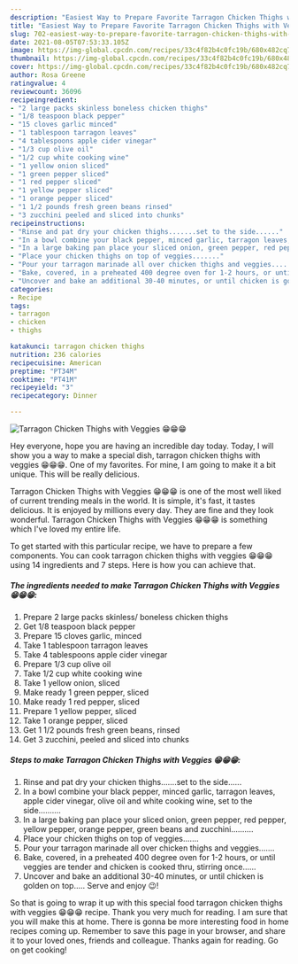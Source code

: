 ```yaml
---
description: "Easiest Way to Prepare Favorite Tarragon Chicken Thighs with Veggies 😁😁😁"
title: "Easiest Way to Prepare Favorite Tarragon Chicken Thighs with Veggies 😁😁😁"
slug: 702-easiest-way-to-prepare-favorite-tarragon-chicken-thighs-with-veggies
date: 2021-08-05T07:53:33.105Z
image: https://img-global.cpcdn.com/recipes/33c4f82b4c0fc19b/680x482cq70/tarragon-chicken-thighs-with-veggies-recipe-main-photo.jpg
thumbnail: https://img-global.cpcdn.com/recipes/33c4f82b4c0fc19b/680x482cq70/tarragon-chicken-thighs-with-veggies-recipe-main-photo.jpg
cover: https://img-global.cpcdn.com/recipes/33c4f82b4c0fc19b/680x482cq70/tarragon-chicken-thighs-with-veggies-recipe-main-photo.jpg
author: Rosa Greene
ratingvalue: 4
reviewcount: 36096
recipeingredient:
- "2 large packs skinless boneless chicken thighs"
- "1/8 teaspoon black pepper"
- "15 cloves garlic minced"
- "1 tablespoon tarragon leaves"
- "4 tablespoons apple cider vinegar"
- "1/3 cup olive oil"
- "1/2 cup white cooking wine"
- "1 yellow onion sliced"
- "1 green pepper sliced"
- "1 red pepper sliced"
- "1 yellow pepper sliced"
- "1 orange pepper sliced"
- "1 1/2 pounds fresh green beans rinsed"
- "3 zucchini peeled and sliced into chunks"
recipeinstructions:
- "Rinse and pat dry your chicken thighs.......set to the side......"
- "In a bowl combine your black pepper, minced garlic, tarragon leaves, apple cider vinegar, olive oil and white cooking wine, set to the side.........."
- "In a large baking pan place your sliced onion, green pepper, red pepper, yellow pepper, orange pepper, green beans and zucchini.........."
- "Place your chicken thighs on top of veggies......."
- "Pour your tarragon marinade all over chicken thighs and veggies......."
- "Bake, covered, in a preheated 400 degree oven for 1-2 hours, or until veggies are tender and chicken is cooked thru, stirring once......"
- "Uncover and bake an additional 30-40 minutes, or until chicken is golden on top..... Serve and enjoy 😉!"
categories:
- Recipe
tags:
- tarragon
- chicken
- thighs

katakunci: tarragon chicken thighs 
nutrition: 236 calories
recipecuisine: American
preptime: "PT34M"
cooktime: "PT41M"
recipeyield: "3"
recipecategory: Dinner

---
```



![Tarragon Chicken Thighs with Veggies 😁😁😁](https://img-global.cpcdn.com/recipes/33c4f82b4c0fc19b/680x482cq70/tarragon-chicken-thighs-with-veggies-recipe-main-photo.jpg)

Hey everyone, hope you are having an incredible day today. Today, I will show you a way to make a special dish, tarragon chicken thighs with veggies 😁😁😁. One of my favorites. For mine, I am going to make it a bit unique. This will be really delicious.

Tarragon Chicken Thighs with Veggies 😁😁😁 is one of the most well liked of current trending meals in the world. It is simple, it's fast, it tastes delicious. It is enjoyed by millions every day. They are fine and they look wonderful. Tarragon Chicken Thighs with Veggies 😁😁😁 is something which I've loved my entire life.




To get started with this particular recipe, we have to prepare a few components. You can cook tarragon chicken thighs with veggies 😁😁😁 using 14 ingredients and 7 steps. Here is how you can achieve that.

<!--inarticleads1-->

##### The ingredients needed to make Tarragon Chicken Thighs with Veggies 😁😁😁:

1. Prepare 2 large packs skinless/ boneless chicken thighs
1. Get 1/8 teaspoon black pepper
1. Prepare 15 cloves garlic, minced
1. Take 1 tablespoon tarragon leaves
1. Take 4 tablespoons apple cider vinegar
1. Prepare 1/3 cup olive oil
1. Take 1/2 cup white cooking wine
1. Take 1 yellow onion, sliced
1. Make ready 1 green pepper, sliced
1. Make ready 1 red pepper, sliced
1. Prepare 1 yellow pepper, sliced
1. Take 1 orange pepper, sliced
1. Get 1 1/2 pounds fresh green beans, rinsed
1. Get 3 zucchini, peeled and sliced into chunks




<!--inarticleads2-->

##### Steps to make Tarragon Chicken Thighs with Veggies 😁😁😁:

1. Rinse and pat dry your chicken thighs.......set to the side......
1. In a bowl combine your black pepper, minced garlic, tarragon leaves, apple cider vinegar, olive oil and white cooking wine, set to the side..........
1. In a large baking pan place your sliced onion, green pepper, red pepper, yellow pepper, orange pepper, green beans and zucchini..........
1. Place your chicken thighs on top of veggies.......
1. Pour your tarragon marinade all over chicken thighs and veggies.......
1. Bake, covered, in a preheated 400 degree oven for 1-2 hours, or until veggies are tender and chicken is cooked thru, stirring once......
1. Uncover and bake an additional 30-40 minutes, or until chicken is golden on top..... Serve and enjoy 😉!




So that is going to wrap it up with this special food tarragon chicken thighs with veggies 😁😁😁 recipe. Thank you very much for reading. I am sure that you will make this at home. There is gonna be more interesting food in home recipes coming up. Remember to save this page in your browser, and share it to your loved ones, friends and colleague. Thanks again for reading. Go on get cooking!
